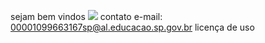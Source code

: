 sejam bem vindos 
![](https://tenor.com/bHe5A.gif)
contato e-mail: 00001099663167sp@al.educacao.sp.gov.br 
licença de uso
